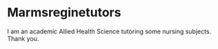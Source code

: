 # Marmsreginetutors
I am an academic Allied Health Science tutoring some nursing subjects. Thank you.
